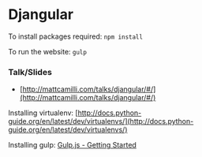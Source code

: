 Djangular
=================

To install packages required:
`npm install`

To run the website:
`gulp`

### Talk/Slides

* [http://mattcamilli.com/talks/djangular/#/](http://mattcamilli.com/talks/djangular/#/)

Installing virtualenv:
[http://docs.python-guide.org/en/latest/dev/virtualenvs/](http://docs.python-guide.org/en/latest/dev/virtualenvs/)

Installing gulp:
[Gulp.js - Getting Started](https://github.com/gulpjs/gulp/blob/823f068afd611fd9c78cef954bc0ebbdb6ddfe63/docs/getting-started.md)

